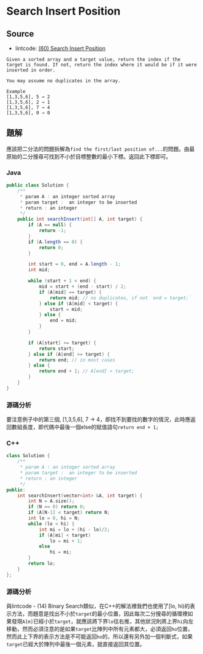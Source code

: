# Search Insert Position

## Source

- lintcode: [(60) Search Insert Position](http://www.lintcode.com/en/problem/search-insert-position/)

```
Given a sorted array and a target value, return the index if the target is found. If not, return the index where it would be if it were inserted in order.

You may assume no duplicates in the array.

Example
[1,3,5,6], 5 → 2
[1,3,5,6], 2 → 1
[1,3,5,6], 7 → 4
[1,3,5,6], 0 → 0
```

## 題解

應該把二分法的問題拆解為`find the first/last position of...`的問題。由最原始的二分搜尋可找到不小於目標整數的最小下標。返回此下標即可。

### Java

```java
public class Solution {
    /**
     * param A : an integer sorted array
     * param target :  an integer to be inserted
     * return : an integer
     */
    public int searchInsert(int[] A, int target) {
        if (A == null) {
            return -1;
        }
        if (A.length == 0) {
            return 0;
        }

        int start = 0, end = A.length - 1;
        int mid;

        while (start + 1 < end) {
            mid = start + (end - start) / 2;
            if (A[mid] == target) {
                return mid; // no duplicates, if not `end = target;`
            } else if (A[mid] < target) {
                start = mid;
            } else {
                end = mid;
            }
        }

        if (A[start] >= target) {
            return start;
        } else if (A[end] >= target) {
            return end; // in most cases
        } else {
            return end + 1; // A[end] < target;
        }
    }
}
```

### 源碼分析

要注意例子中的第三個, [1,3,5,6], 7 → 4，即找不到要找的數字的情況，此時應返回數組長度，即代碼中最後一個else的賦值語句`return end + 1;`

### C++
```c++
class Solution {
    /** 
     * param A : an integer sorted array
     * param target :  an integer to be inserted
     * return : an integer
     */
public:
    int searchInsert(vector<int> &A, int target) {
        int N = A.size();
        if (N == 0) return 0;
        if (A[N-1] < target) return N;
        int lo = 0, hi = N;
        while (lo < hi) {
            int mi = lo + (hi - lo)/2;
            if (A[mi] < target)
                lo = mi + 1;
            else
                hi = mi;
        }
        return lo;
    }
};

```

### 源碼分析
與lintcode - (14) Binary Search類似，在C++的解法裡我們也使用了[lo, hi)的表示方法，而題意是找出不小於`target`的最小位置，因此每次二分搜尋的循環裡如果發現`A[m]`已經小於`target`，就應該將下界`lo`往右推，其他狀況則將上界`hi`向左移動，然而必須注意的是如果`target`比陣列中所有元素都大，必須返回`ho`位置，然而此上下界的表示方法是不可能返回`ho`的，所以還有另外加一個判斷式，如果`target`已經大於陣列中最後一個元素，就直接返回其位置。
